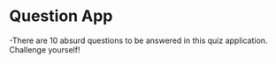 # Question App

-There are 10 absurd questions to be answered in this quiz application. Challenge yourself!


 
 
